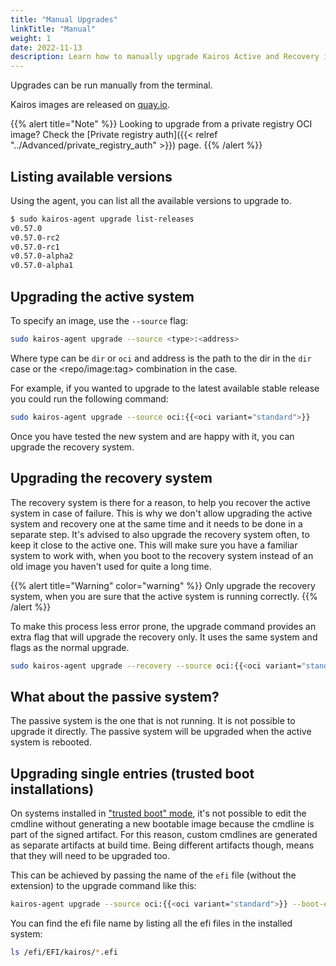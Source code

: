```yaml
---
title: "Manual Upgrades"
linkTitle: "Manual"
weight: 1
date: 2022-11-13
description: Learn how to manually upgrade Kairos Active and Recovery images
---
```


Upgrades can be run manually from the terminal.

Kairos images are released on [quay.io](https://quay.io/organization/kairos).

{{% alert title="Note" %}}
Looking to upgrade from a private registry OCI image? Check the [Private registry auth]({{< relref "../Advanced/private_registry_auth" >}}) page.
{{% /alert %}}

## Listing available versions

Using the agent, you can list all the available versions to upgrade to.

```bash
$ sudo kairos-agent upgrade list-releases
v0.57.0
v0.57.0-rc2
v0.57.0-rc1
v0.57.0-alpha2
v0.57.0-alpha1
```

## Upgrading the active system

To specify an image, use the `--source` flag:

```bash
sudo kairos-agent upgrade --source <type>:<address>
```
Where type can be `dir` or `oci` and address is the path to the dir in the `dir` case or the <repo/image:tag> combination in the <oci> case.

For example, if you wanted to upgrade to the latest available stable release you could run the following command:

```bash
sudo kairos-agent upgrade --source oci:{{<oci variant="standard">}}
```

Once you have tested the new system and are happy with it, you can upgrade the recovery system.

## Upgrading the recovery system

The recovery system is there for a reason, to help you recover the active system in case of failure. This is why we don't allow upgrading the active system and recovery one at the same time and it needs to be done in a separate step. It's advised to also upgrade the recovery system often, to keep it close to the active one. This will make sure you have a familiar system to work with, when you boot to the recovery system instead of an old image you haven't used for quite a long time.

{{% alert title="Warning" color="warning" %}}
Only upgrade the recovery system, when you are sure that the active system is running correctly.
{{% /alert %}}

To make this process less error prone, the upgrade command provides an extra flag that will upgrade the recovery only. It uses the same system and flags as the normal upgrade.

```bash
sudo kairos-agent upgrade --recovery --source oci:{{<oci variant="standard">}}
```

## What about the passive system?

The passive system is the one that is not running. It is not possible to upgrade it directly. The passive system will be upgraded when the active system is rebooted.

## Upgrading single entries (trusted boot installations)

On systems installed in ["trusted boot" mode](../../Architecture/trustedboot/), it's not possible to edit the cmdline
without generating a new bootable image because the cmdline is part of the signed artifact.
For this reason, custom cmdlines are generated as separate artifacts at build time.
Being different artifacts though, means that they will need to be upgraded too.

This can be achieved by passing the name of the `efi` file (without the extension) to the upgrade command like this:

```bash
kairos-agent upgrade --source oci:{{<oci variant="standard">}} --boot-entry <efi_file_name_here>
```

You can find the efi file name by listing all the efi files in the installed system:

```bash
ls /efi/EFI/kairos/*.efi
```
